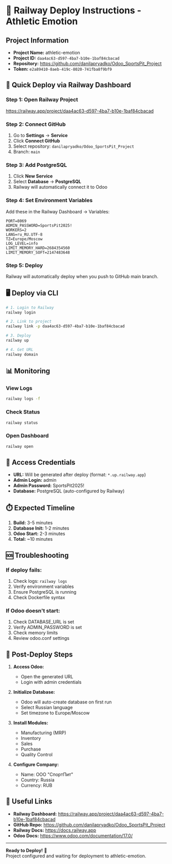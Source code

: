 # 🚂 Railway Deploy Instructions - Athletic Emotion

## Project Information
- **Project Name:** athletic-emotion  
- **Project ID:** `daa4ac63-d597-4ba7-b10e-1baf84cbacad`
- **Repository:** https://github.com/danilapryadko/Odoo_SportsPit_Project
- **Token:** `e2a89410-8aeb-419c-8020-741fba8f9bf9`

## 🚀 Quick Deploy via Railway Dashboard

### Step 1: Open Railway Project
https://railway.app/project/daa4ac63-d597-4ba7-b10e-1baf84cbacad

### Step 2: Connect GitHub
1. Go to **Settings** → **Service** 
2. Click **Connect GitHub**
3. Select repository: `danilapryadko/Odoo_SportsPit_Project`
4. Branch: `main`

### Step 3: Add PostgreSQL
1. Click **New Service**
2. Select **Database** → **PostgreSQL**
3. Railway will automatically connect it to Odoo

### Step 4: Set Environment Variables
Add these in the Railway Dashboard → Variables:

```env
PORT=8069
ADMIN_PASSWORD=SportsPit2025!
WORKERS=2
LANG=ru_RU.UTF-8
TZ=Europe/Moscow
LOG_LEVEL=info
LIMIT_MEMORY_HARD=2684354560
LIMIT_MEMORY_SOFT=2147483648
```

### Step 5: Deploy
Railway will automatically deploy when you push to GitHub main branch.

## 🖥️ Deploy via CLI

```bash
# 1. Login to Railway
railway login

# 2. Link to project
railway link -p daa4ac63-d597-4ba7-b10e-1baf84cbacad

# 3. Deploy
railway up

# 4. Get URL
railway domain
```

## 📊 Monitoring

### View Logs
```bash
railway logs -f
```

### Check Status
```bash
railway status
```

### Open Dashboard
```bash
railway open
```

## 🔐 Access Credentials

- **URL:** Will be generated after deploy (format: `*.up.railway.app`)
- **Admin Login:** admin
- **Admin Password:** SportsPit2025!
- **Database:** PostgreSQL (auto-configured by Railway)

## ⏱️ Expected Timeline

1. **Build:** 3-5 minutes
2. **Database Init:** 1-2 minutes  
3. **Odoo Start:** 2-3 minutes
4. **Total:** ~10 minutes

## 🆘 Troubleshooting

### If deploy fails:
1. Check logs: `railway logs`
2. Verify environment variables
3. Ensure PostgreSQL is running
4. Check Dockerfile syntax

### If Odoo doesn't start:
1. Check DATABASE_URL is set
2. Verify ADMIN_PASSWORD is set
3. Check memory limits
4. Review odoo.conf settings

## 📝 Post-Deploy Steps

1. **Access Odoo:**
   - Open the generated URL
   - Login with admin credentials

2. **Initialize Database:**
   - Odoo will auto-create database on first run
   - Select Russian language
   - Set timezone to Europe/Moscow

3. **Install Modules:**
   - Manufacturing (MRP)
   - Inventory
   - Sales
   - Purchase
   - Quality Control

4. **Configure Company:**
   - Name: ООО "СпортПит"
   - Country: Russia
   - Currency: RUB

## 🔗 Useful Links

- **Railway Dashboard:** https://railway.app/project/daa4ac63-d597-4ba7-b10e-1baf84cbacad
- **GitHub Repo:** https://github.com/danilapryadko/Odoo_SportsPit_Project
- **Railway Docs:** https://docs.railway.app
- **Odoo Docs:** https://www.odoo.com/documentation/17.0/

---

**Ready to Deploy!** 🚀  
Project configured and waiting for deployment to athletic-emotion.
